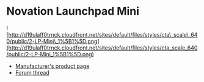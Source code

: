 # Novation Launchpad Mini

![http://d19ulaff0trnck.cloudfront.net/sites/default/files/styles/cta\_scale\_640/public/2-LP-Mini\_1%5B1%5D.png](http://d19ulaff0trnck.cloudfront.net/sites/default/files/styles/cta_scale_640/public/2-LP-Mini_1%5B1%5D.png)

  - [Manufacturer's product
    page](http://us.novationmusic.com/launch/launchpad-mini)
  - [Forum thread](http://mixxx.org/forums/viewtopic.php?f=7&t=6335)
